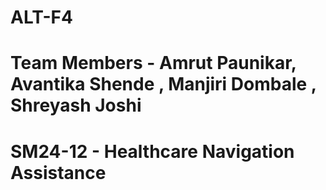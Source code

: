 # ALT-F4
# Team Members - Amrut Paunikar, Avantika Shende , Manjiri Dombale , Shreyash Joshi 
# SM24-12 - Healthcare Navigation Assistance 
